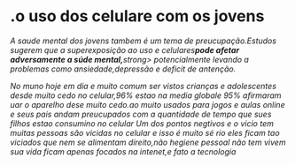 <h1>.o uso dos celulare com os jovens</h1>
          
 <p><em>A saude mental dos jovens tambem é um tema de preucupação.Estudos sugerem que a superexposição ao uso e celulares<strong>pode afetar adversamente a súde mental,</strong>strong> potencialmente levando a problemas como ansiedade,depressão e deficit de antenção.
  
  No muno hoje em dia e muito comum ser vistos crianças e adolescentes desde muito cedo no celular,96% estao na media globale 95% afirmaram uar o aparelho dese muito cedo.ao muito usados para jogos e aulas online e seus pais andam preucupados com a quantidade de tempo que sues filhos estao consumino no celular 
 Um dos pontos negtivos e o vicio tem  muitas pessoas sâo vicidas no celular e isso é muito sé rio eles ficam tao viciados que nem se alimentam direito,não hegiene pessoal não tem vivem sua vida ficam apenas focados na intenet,e fato a tecnologia 

